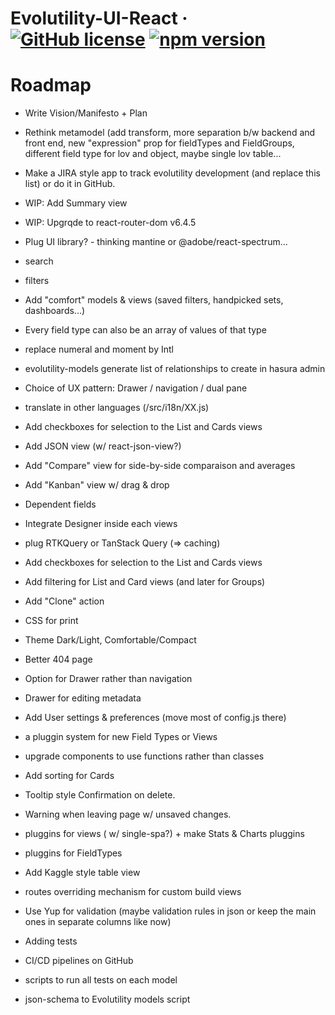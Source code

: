 # Evolutility-UI-React &middot; [![GitHub license](https://img.shields.io/github/license/evoluteur/evolutility-ui-react)](https://github.com/evoluteur/evolutility-ui-react/blob/main/LICENSE) [![npm version](https://img.shields.io/npm/v/evolutility-ui-react)](https://www.npmjs.com/package/evolutility-ui-react)

# Roadmap

- Write Vision/Manifesto + Plan

- Rethink metamodel (add transform, more separation b/w backend and front end, new "expression" prop for fieldTypes and FieldGroups, different field type for lov and object, maybe single lov table...

- Make a JIRA style app to track evolutility development (and replace this list) or do it in GitHub.

- WIP: Add Summary view
- WIP: Upgrqde to react-router-dom v6.4.5
- Plug UI library? - thinking mantine or @adobe/react-spectrum...
- search
- filters
- Add "comfort" models & views (saved filters, handpicked sets, dashboards...)
- Every field type can also be an array of values of that type
- replace numeral and moment by Intl
- evolutility-models generate list of relationships to create in hasura admin
- Choice of UX pattern: Drawer / navigation / dual pane
- translate in other languages (/src/i18n/XX.js)
- Add checkboxes for selection to the List and Cards views
- Add JSON view (w/ react-json-view?)
- Add "Compare" view for side-by-side comparaison and averages
- Add "Kanban" view w/ drag & drop
- Dependent fields
- Integrate Designer inside each views
- plug RTKQuery or TanStack Query (=> caching)
- Add checkboxes for selection to the List and Cards views
- Add filtering for List and Card views (and later for Groups)
- Add "Clone" action
- CSS for print
- Theme Dark/Light, Comfortable/Compact
- Better 404 page
- Option for Drawer rather than navigation
- Drawer for editing metadata
- Add User settings & preferences (move most of config.js there)
- a pluggin system for new Field Types or Views
- upgrade components to use functions rather than classes
- Add sorting for Cards
- Tooltip style Confirmation on delete.
- Warning when leaving page w/ unsaved changes.
- pluggins for views ( w/ single-spa?) + make Stats & Charts pluggins
- pluggins for FieldTypes
- Add Kaggle style table view
- routes overriding mechanism for custom build views
- Use Yup for validation (maybe validation rules in json or keep the main ones in separate columns like now)
- Adding tests
- CI/CD pipelines on GitHub
- scripts to run all tests on each model
- json-schema to Evolutility models script
